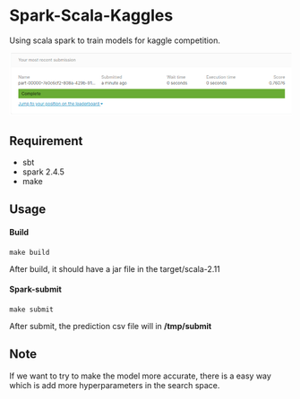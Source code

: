 # Spark-Scala-Kaggles
Using scala spark to train models for kaggle competition.

![image](pictures/score.png)
## Requirement
- sbt
- spark 2.4.5
- make

## Usage
#### Build
```
make build
```
After build, it should have a jar file in the target/scala-2.11
#### Spark-submit
```
make submit
```
After submit, the prediction csv file will in **/tmp/submit**

## Note
If we want to try to make the model more accurate, there is a easy way which is add more hyperparameters in the search space.